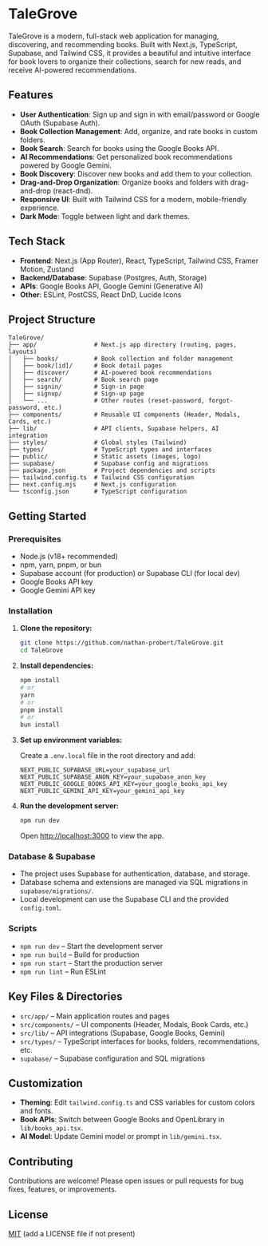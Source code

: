 
# TaleGrove

TaleGrove is a modern, full-stack web application for managing, discovering, and recommending books. Built with Next.js, TypeScript, Supabase, and Tailwind CSS, it provides a beautiful and intuitive interface for book lovers to organize their collections, search for new reads, and receive AI-powered recommendations.

## Features

- **User Authentication**: Sign up and sign in with email/password or Google OAuth (Supabase Auth).
- **Book Collection Management**: Add, organize, and rate books in custom folders.
- **Book Search**: Search for books using the Google Books API.
- **AI Recommendations**: Get personalized book recommendations powered by Google Gemini.
- **Book Discovery**: Discover new books and add them to your collection.
- **Drag-and-Drop Organization**: Organize books and folders with drag-and-drop (react-dnd).
- **Responsive UI**: Built with Tailwind CSS for a modern, mobile-friendly experience.
- **Dark Mode**: Toggle between light and dark themes.

## Tech Stack

- **Frontend**: Next.js (App Router), React, TypeScript, Tailwind CSS, Framer Motion, Zustand
- **Backend/Database**: Supabase (Postgres, Auth, Storage)
- **APIs**: Google Books API, Google Gemini (Generative AI)
- **Other**: ESLint, PostCSS, React DnD, Lucide Icons

## Project Structure

```
TaleGrove/
├── app/                # Next.js app directory (routing, pages, layouts)
│   ├── books/          # Book collection and folder management
│   ├── book/[id]/      # Book detail pages
│   ├── discover/       # AI-powered book recommendations
│   ├── search/         # Book search page
│   ├── signin/         # Sign-in page
│   ├── signup/         # Sign-up page
│   └── ...             # Other routes (reset-password, forgot-password, etc.)
├── components/         # Reusable UI components (Header, Modals, Cards, etc.)
├── lib/                # API clients, Supabase helpers, AI integration
├── styles/             # Global styles (Tailwind)
├── types/              # TypeScript types and interfaces
├── public/             # Static assets (images, logo)
├── supabase/           # Supabase config and migrations
├── package.json        # Project dependencies and scripts
├── tailwind.config.ts  # Tailwind CSS configuration
├── next.config.mjs     # Next.js configuration
└── tsconfig.json       # TypeScript configuration
```

## Getting Started

### Prerequisites

- Node.js (v18+ recommended)
- npm, yarn, pnpm, or bun
- Supabase account (for production) or Supabase CLI (for local dev)
- Google Books API key
- Google Gemini API key

### Installation

1. **Clone the repository:**
   ```bash
   git clone https://github.com/nathan-probert/TaleGrove.git
   cd TaleGrove
   ```

2. **Install dependencies:**
   ```bash
   npm install
   # or
   yarn
   # or
   pnpm install
   # or
   bun install
   ```

3. **Set up environment variables:**

   Create a `.env.local` file in the root directory and add:

   ```
   NEXT_PUBLIC_SUPABASE_URL=your_supabase_url
   NEXT_PUBLIC_SUPABASE_ANON_KEY=your_supabase_anon_key
   NEXT_PUBLIC_GOOGLE_BOOKS_API_KEY=your_google_books_api_key
   NEXT_PUBLIC_GEMINI_API_KEY=your_gemini_api_key
   ```

4. **Run the development server:**
   ```bash
   npm run dev
   ```

   Open [http://localhost:3000](http://localhost:3000) to view the app.

### Database & Supabase

- The project uses Supabase for authentication, database, and storage.
- Database schema and extensions are managed via SQL migrations in `supabase/migrations/`.
- Local development can use the Supabase CLI and the provided `config.toml`.

### Scripts

- `npm run dev` – Start the development server
- `npm run build` – Build for production
- `npm run start` – Start the production server
- `npm run lint` – Run ESLint

## Key Files & Directories

- `src/app/` – Main application routes and pages
- `src/components/` – UI components (Header, Modals, Book Cards, etc.)
- `src/lib/` – API integrations (Supabase, Google Books, Gemini)
- `src/types/` – TypeScript interfaces for books, folders, recommendations, etc.
- `supabase/` – Supabase configuration and SQL migrations

## Customization

- **Theming**: Edit `tailwind.config.ts` and CSS variables for custom colors and fonts.
- **Book APIs**: Switch between Google Books and OpenLibrary in `lib/books_api.tsx`.
- **AI Model**: Update Gemini model or prompt in `lib/gemini.tsx`.

## Contributing

Contributions are welcome! Please open issues or pull requests for bug fixes, features, or improvements.

## License

[MIT](LICENSE) (add a LICENSE file if not present)
